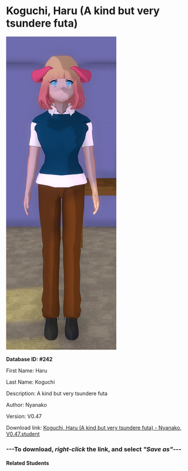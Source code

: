 # Koguchi, Haru (A kind but very tsundere futa)

<img src="Files/Koguchi, Haru (A kind but very tsundere futa).png" title="Koguchi, Haru (A kind but very tsundere futa) - Nyanako, V0.47">

**Database ID: #242**

First Name: Haru

Last Name: Koguchi

Description: A kind but very tsundere futa

Author: Nyanako

Version: V0.47

Download link: <a href="https://raw.githubusercontent.com/Arbiter1223/Daigaku-Gurashi-Custom-Students/master/Students/Files/Koguchi%2C%20Haru%20(A%20kind%20but%20very%20tsundere%20futa)%20-%20Nyanako%2C%20V0.47.student">Koguchi, Haru (A kind but very tsundere futa) - Nyanako, V0.47.student</a>

### ---**To download, _right-click_ the link, and select _"Save as"_**---

#### Related Students

